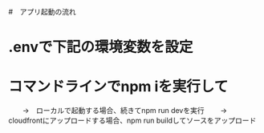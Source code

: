 #　アプリ起動の流れ
# .envで下記の環境変数を設定
# コマンドラインでnpm iを実行して
　　->　ローカルで起動する場合、続きてnpm run devを実行
　　->　cloudfrontにアップロードする場合、npm run buildしてソースをアップロード